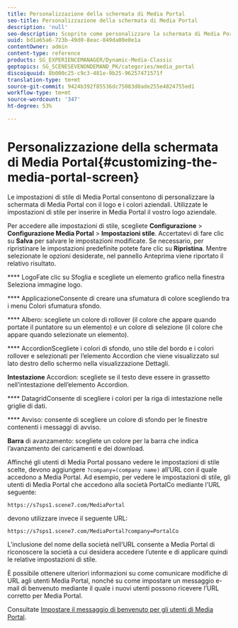 ```yaml
---
title: Personalizzazione della schermata di Media Portal
seo-title: Personalizzazione della schermata di Media Portal
description: 'null'
seo-description: Scoprite come personalizzare la schermata di Media Portal.
uuid: bd1a65a6-723b-49d0-8eac-849da00e0e1a
contentOwner: admin
content-type: reference
products: SG_EXPERIENCEMANAGER/Dynamic-Media-Classic
geptopics: SG_SCENESEVENONDEMAND_PK/categories/media_portal
discoiquuid: 8b000c25-c9c3-481e-9b25-96257471571f
translation-type: tm+mt
source-git-commit: 9424b392f85536dc75083d0ade255e4824755ed1
workflow-type: tm+mt
source-wordcount: '347'
ht-degree: 53%

---
```



# Personalizzazione della schermata di Media Portal{#customizing-the-media-portal-screen}

Le impostazioni di stile di Media Portal consentono di personalizzare la schermata di Media Portal con il logo e i colori aziendali. Utilizzate le impostazioni di stile per inserire in Media Portal il vostro logo aziendale. 

Per accedere alle impostazioni di stile, scegliete **Configurazione** > **Configurazione Media Portal** > **Impostazioni stile**. Accertatevi di fare clic su **Salva** per salvare le impostazioni modificate. Se necessario, per ripristinare le impostazioni predefinite potete fare clic su **Ripristina**. Mentre selezionate le opzioni desiderate, nel pannello Anteprima viene riportato il relativo risultato.

**** LogoFate clic su Sfoglia e scegliete un elemento grafico nella finestra Seleziona immagine logo.

**** ApplicazioneConsente di creare una sfumatura di colore scegliendo tra i menu Colori sfumatura sfondo.

**** Albero: scegliete un colore di rollover (il colore che appare quando portate il puntatore su un elemento) e un colore di selezione (il colore che appare quando selezionate un elemento).

**** AccordionScegliete i colori di sfondo, uno stile del bordo e i colori rollover e selezionati per l’elemento Accordion che viene visualizzato sul lato destro dello schermo nella visualizzazione Dettagli.

**Intestazione** Accordion: scegliete se il testo deve essere in grassetto nell’intestazione dell’elemento Accordion.

**** DatagridConsente di scegliere i colori per la riga di intestazione nelle griglie di dati.

**** Avviso: consente di scegliere un colore di sfondo per le finestre contenenti i messaggi di avviso.

**Barra** di avanzamento: scegliete un colore per la barra che indica l’avanzamento dei caricamenti e dei download.

Affinché gli utenti di Media Portal possano vedere le impostazioni di stile scelte, devono aggiungere `?company=(company name)` all’URL con il quale accedono a Media Portal. Ad esempio, per vedere le impostazioni di stile, gli utenti di Media Portal che accedono alla società PortalCo mediante l’URL seguente:

`https://s7sps1.scene7.com/MediaPortal`

devono utilizzare invece il seguente URL:

`https://s7sps1.scene7.com/MediaPortal?company=PortalCo`

L’inclusione del nome della società nell’URL consente a Media Portal di riconoscere la società a cui desidera accedere l’utente e di applicare quindi le relative impostazioni di stile.

È possibile ottenere ulteriori informazioni su come comunicare modifiche di URL agli utenti Media Portal, nonché su come impostare un messaggio e-mail di benvenuto mediante il quale i nuovi utenti possono ricevere l’URL corretto per Media Portal.

Consultate [Impostare il messaggio di benvenuto per gli utenti di Media Portal](adding-media-portal-users.md#setting_up_the_welcome_e_mail_message_for_media_portal_users).
